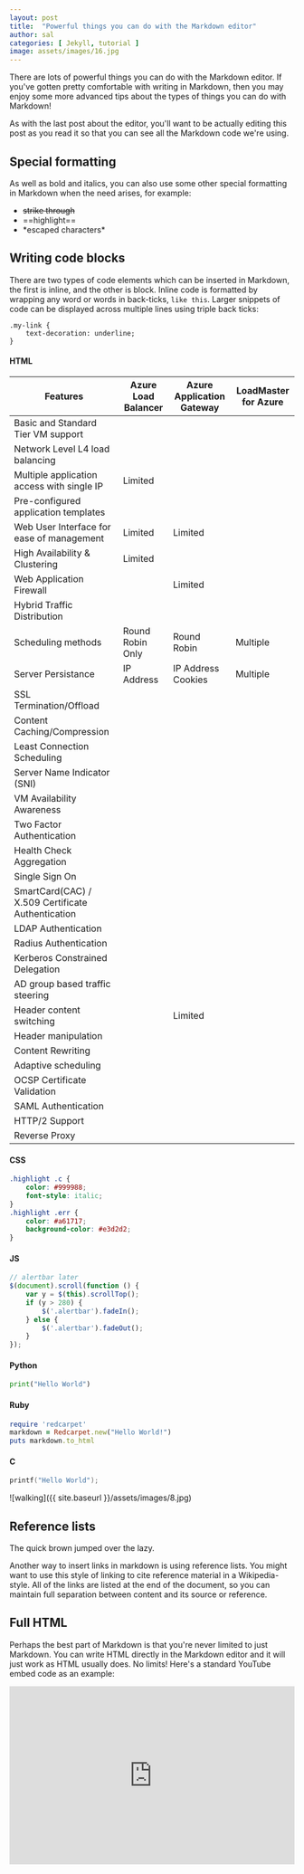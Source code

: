 ```yaml
---
layout: post
title:  "Powerful things you can do with the Markdown editor"
author: sal
categories: [ Jekyll, tutorial ]
image: assets/images/16.jpg
---
```


There are lots of powerful things you can do with the Markdown editor. If you've gotten pretty comfortable with writing in Markdown, then you may enjoy some more advanced tips about the types of things you can do with Markdown!

As with the last post about the editor, you'll want to be actually editing this post as you read it so that you can see all the Markdown code we're using.


## Special formatting

As well as bold and italics, you can also use some other special formatting in Markdown when the need arises, for example:

+ ~~strike through~~
+ ==highlight==
+ \*escaped characters\*


## Writing code blocks

There are two types of code elements which can be inserted in Markdown, the first is inline, and the other is block. Inline code is formatted by wrapping any word or words in back-ticks, `like this`. Larger snippets of code can be displayed across multiple lines using triple back ticks:

```
.my-link {
    text-decoration: underline;
}
```

#### HTML

<p>
<table class="table-narrow">
	<thead>
		<tr>
			<th>Features</th>
			<th>Azure Load Balancer</th>
			<th>Azure Application Gateway</th>
			<th>LoadMaster for Azure</th>
		</tr>
	</thead>
	<tbody>
		<tr>
			<td>Basic and Standard Tier VM support</td>
			<td><i class="ka table-cross">&zwnj;</i></td>
			<td><i class="ka table-check">&zwnj;</i></td>
			<td><i class="ka table-check">&zwnj;</i></td>
		</tr>
		<tr>
			<td>Network Level L4 load balancing</td>
			<td><i class="ka table-check">&zwnj;</i></td>
			<td><i class="ka table-check">&zwnj;</i></td>
			<td><i class="ka table-check">&zwnj;</i></td>
		</tr>
		<tr>
			<td>Multiple application access with single IP</td>
			<td>Limited</td>
			<td><i class="ka table-check">&zwnj;</i></td>
			<td><i class="ka table-check">&zwnj;</i></td>
		</tr>
		<tr>
			<td>Pre-configured application templates</td>
			<td><i class="ka table-cross">&zwnj;</i></td>
			<td><i class="ka table-check">&zwnj;</i></td>
			<td><i class="ka table-check">&zwnj;</i></td>
		</tr>
		<tr>
			<td>Web User Interface for ease of management</td>
			<td>Limited</td>
			<td>Limited</td>
			<td><i class="ka table-check">&zwnj;</i></td>
		</tr>
		<tr>
			<td>High Availability &amp; Clustering</td>
			<td>Limited</td>
			<td><i class="ka table-check">&zwnj;</i></td>
			<td><i class="ka table-check">&zwnj;</i></td>
		</tr>
		<tr>
			<td>Web Application Firewall</td>
			<td><i class="ka table-cross">&zwnj;</i></td>
			<td>Limited</td>
			<td><i class="ka table-check">&zwnj;</i></td>
		</tr>
		<tr>
			<td>Hybrid Traffic Distribution</td>
			<td><i class="ka table-cross">&zwnj;</i></td>
			<td><i class="ka table-check">&zwnj;</i></td>
			<td><i class="ka table-check">&zwnj;</i></td>
		</tr>
		<tr>
			<td>Scheduling methods</td>
			<td>Round Robin Only</td>
			<td>Round Robin</td>
			<td>Multiple</td>
		</tr>
		<tr>
			<td>Server Persistance</td>
			<td>IP Address</td>
			<td>IP Address Cookies</td>
			<td>Multiple</td>
		</tr>
		<tr>
			<td>SSL Termination/Offload</td>
			<td><i class="ka table-cross">&zwnj;</i></td>
			<td><i class="ka table-check">&zwnj;</i></td>
			<td><i class="ka table-check">&zwnj;</i></td>
		</tr>
		<tr>
			<td>Content Caching/Compression</td>
			<td><i class="ka table-cross">&zwnj;</i></td>
			<td><i class="ka table-cross">&zwnj;</i></td>
			<td><i class="ka table-check">&zwnj;</i></td>
		</tr>
		<tr>
			<td>Least Connection Scheduling</td>
			<td><i class="ka table-cross">&zwnj;</i></td>
			<td><i class="ka table-cross">&zwnj;</i></td>
			<td><i class="ka table-check">&zwnj;</i></td>
		</tr>
		<tr>
			<td>Server Name Indicator (SNI)</td>
			<td><i class="ka table-cross">&zwnj;</i></td>
			<td><i class="ka table-check">&zwnj;</i></td>
			<td><i class="ka table-check">&zwnj;</i></td>
		</tr>
		<tr>
			<td>VM Availability Awareness</td>
			<td><i class="ka table-cross">&zwnj;</i></td>
			<td><i class="ka table-cross">&zwnj;</i></td>
			<td><i class="ka table-check">&zwnj;</i></td>
		</tr>
		<tr>
			<td>Two Factor Authentication</td>
			<td><i class="ka table-cross">&zwnj;</i></td>
			<td><i class="ka table-cross">&zwnj;</i></td>
			<td><i class="ka table-check">&zwnj;</i></td>
		</tr>
		<tr>
			<td>Health Check Aggregation</td>
			<td><i class="ka table-cross">&zwnj;</i></td>
			<td><i class="ka table-cross">&zwnj;</i></td>
			<td><i class="ka table-check">&zwnj;</i></td>
		</tr>
		<tr>
			<td>Single Sign On</td>
			<td><i class="ka table-check">&zwnj;</i></td>
			<td><i class="ka table-check">&zwnj;</i></td>
			<td><i class="ka table-check">&zwnj;</i></td>
		</tr>
		<tr>
			<td>SmartCard(CAC) / X.509 Certificate Authentication</td>
			<td><i class="ka table-cross">&zwnj;</i></td>
			<td><i class="ka table-cross">&zwnj;</i></td>
			<td><i class="ka table-check">&zwnj;</i></td>
		</tr>
		<tr>
			<td>LDAP Authentication</td>
			<td><i class="ka table-cross">&zwnj;</i></td>
			<td><i class="ka table-cross">&zwnj;</i></td>
			<td><i class="ka table-check">&zwnj;</i></td>
		</tr>
		<tr>
			<td>Radius Authentication</td>
			<td><i class="ka table-cross">&zwnj;</i></td>
			<td><i class="ka table-cross">&zwnj;</i></td>
			<td><i class="ka table-check">&zwnj;</i></td>
		</tr>
		<tr>
			<td>Kerberos Constrained Delegation</td>
			<td><i class="ka table-cross">&zwnj;</i></td>
			<td><i class="ka table-cross">&zwnj;</i></td>
			<td><i class="ka table-check">&zwnj;</i></td>
		</tr>
		<tr>
			<td>AD group based traffic steering</td>
			<td><i class="ka table-cross">&zwnj;</i></td>
			<td><i class="ka table-cross">&zwnj;</i></td>
			<td><i class="ka table-check">&zwnj;</i></td>
		</tr>
		<tr>
			<td>Header content switching</td>
			<td><i class="ka table-cross">&zwnj;</i></td>
			<td>Limited</td>
			<td><i class="ka table-check">&zwnj;</i></td>
		</tr>
		<tr>
			<td>Header manipulation</td>
			<td><i class="ka table-cross">&zwnj;</i></td>
			<td><i class="ka table-cross">&zwnj;</i></td>
			<td><i class="ka table-check">&zwnj;</i></td>
		</tr>
		<tr>
			<td>Content Rewriting</td>
			<td><i class="ka table-cross">&zwnj;</i></td>
			<td><i class="ka table-cross">&zwnj;</i></td>
			<td><i class="ka table-check">&zwnj;</i></td>
		</tr>
		<tr>
			<td>Adaptive scheduling</td>
			<td><i class="ka table-cross">&zwnj;</i></td>
			<td><i class="ka table-cross">&zwnj;</i></td>
			<td><i class="ka table-check">&zwnj;</i></td>
		</tr>
		<tr>
			<td>OCSP Certificate Validation</td>
			<td><i class="ka table-cross">&zwnj;</i></td>
			<td><i class="ka table-cross">&zwnj;</i></td>
			<td><i class="ka table-check">&zwnj;</i></td>
		</tr>
		<tr>
			<td>SAML Authentication</td>
			<td><i class="ka table-cross">&zwnj;</i></td>
			<td><i class="ka table-cross">&zwnj;</i></td>
			<td><i class="ka table-check">&zwnj;</i></td>
		</tr>
		<tr>
			<td>HTTP/2 Support</td>
			<td><i class="ka table-cross">&zwnj;</i></td>
			<td><i class="ka table-check">&zwnj;</i></td>
			<td><i class="ka table-check">&zwnj;</i></td>
		</tr>
		<tr>
			<td>Reverse Proxy</td>
			<td><i class="ka table-cross">&zwnj;</i></td>
			<td><i class="ka table-check">&zwnj;</i></td>
			<td><i class="ka table-check">&zwnj;</i></td>
		</tr>
	</tbody>
</table>
</p>

#### CSS

```css
.highlight .c {
    color: #999988;
    font-style: italic; 
}
.highlight .err {
    color: #a61717;
    background-color: #e3d2d2; 
}
```

#### JS

```js
// alertbar later
$(document).scroll(function () {
    var y = $(this).scrollTop();
    if (y > 280) {
        $('.alertbar').fadeIn();
    } else {
        $('.alertbar').fadeOut();
    }
});
```

#### Python

```python
print("Hello World")
```

#### Ruby

```ruby
require 'redcarpet'
markdown = Redcarpet.new("Hello World!")
puts markdown.to_html
```

#### C

```c
printf("Hello World");
```




![walking]({{ site.baseurl }}/assets/images/8.jpg)

## Reference lists

The quick brown jumped over the lazy.

Another way to insert links in markdown is using reference lists. You might want to use this style of linking to cite reference material in a Wikipedia-style. All of the links are listed at the end of the document, so you can maintain full separation between content and its source or reference.

## Full HTML

Perhaps the best part of Markdown is that you're never limited to just Markdown. You can write HTML directly in the Markdown editor and it will just work as HTML usually does. No limits! Here's a standard YouTube embed code as an example:

<p><iframe style="width:100%;" height="315" src="https://www.youtube.com/embed/Cniqsc9QfDo?rel=0&amp;showinfo=0" frameborder="0" allowfullscreen></iframe></p>
